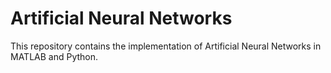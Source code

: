# Artificial Neural Networks
This repository contains the implementation of Artificial Neural Networks in MATLAB and Python.
